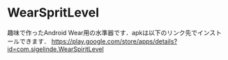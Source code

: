 # WearSpritLevel
趣味で作ったAndroid Wear用の水準器です．apkは以下のリンク先でインストールできます．
https://play.google.com/store/apps/details?id=com.sigelinde.WearSpiritLevel
